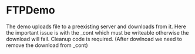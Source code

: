 # FTPDemo
The demo uploads file to a preexisting server and downloads from it. 
Here the important issue is with the _cont which must be writeable otherwise
the download will fail. 
Cleanup code is required. (After dowlnoad we need to remove the download from _cont)
